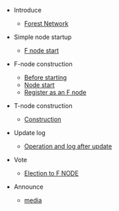 * Introduce
    * [Forest Network](README.md)

* Simple node startup
   * [F node start](md/simple.md)

* F-node construction
    * [Before starting](md/fnode/starting.md)
    * [Node start](md/fnode/nodestart.md)
    * [Register as an F node](md/fnode/Register.md)

* T-node construction
    * [Construction](md/tnode/establish.md)

* Update log
    * [Operation and log after update](md/update/operate_and.md)

* Vote
    * [Election to F NODE](md/vote.md)


* Announce
    * [media](md/media.md)
